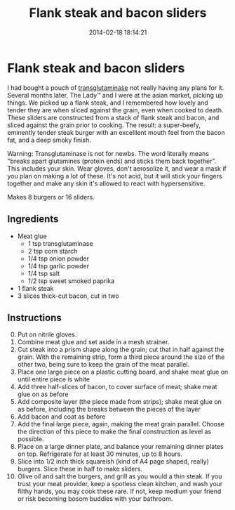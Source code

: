 ﻿---
title:  "Flank steak and bacon sliders"
layout: post
date:   2014-02-18 18:14:21
---

# Flank steak and bacon sliders

I had bought a pouch of [transglutaminase](http://en.wikipedia.org/wiki/Transglutaminase) not really having any plans for it.  Several months later, The Lady™ and I were at the asian market, picking up things.  We picked up a flank steak, and I remembered how lovely and tender they are when sliced against the grain, even when cooked to death.  These sliders are constructed from a stack of flank steak and bacon, and sliced against the grain prior to cooking.  The result: a super-beefy, eminently tender steak burger with an excelllent mouth feel from the bacon fat, and a deep smoky finish.

Warning: Transglutaminase is not for newbs.  The word literally means "breaks apart glutamines (protein ends) and sticks them back together".  This includes your skin.  Wear gloves, don't aerosolize it, and wear a mask if you plan on making a lot of these.  It's not acid, but it will stick your fingers together and make any skin it's allowed to react with hypersensitive.

Makes 8 burgers or 16 sliders.

## Ingredients

* Meat glue
	* 1 tsp transglutaminase
	* 2 tsp corn starch
	* 1/4 tsp onion powder
	* 1/4 tsp garlic powder
	* 1/4 tsp salt
	* 1/2 tsp sweet smoked paprika
* 1 flank steak
* 3 slices thick-cut bacon, cut in two

## Instructions

0. Put on nitrile gloves.
1. Combine meat glue and set aside in a mesh strainer.
2. Cut steak into a prism shape along the grain; cut that in half against the grain.  With the remaining strip, form a third piece around the size of the other two, being sure to keep the grain of the meat parallel.
3. Place one large piece on a plastic cutting board, and shake meat glue on until entire piece is white
4. Add three half-slices of bacon, to cover surface of meat; shake meat glue on as before
5. Add composite layer (the piece made from strips); shake meat glue on as before, including the breaks between the pieces of the layer
6. Add bacon and coat as before
7. Add the final large piece, again, making the meat grain parallel.  Choose the direction of this piece to make the final construction as level as possible.
8. Place on a large dinner plate, and balance your remaining dinner plates on top.  Refrigerate for at least 30 minutes, up to 8 hours.
9. Slice into 1/2 inch thick squareish (kind of A4 page shaped, really) burgers.  Slice these in half to make sliders.
10. Olive oil and salt the burgers, and grill as you would a thin steak.  If you trust your meat provider, keep a spotless clean kitchen, and wash your filthy hands, you may cook these rare.  If not, keep medium your friend or risk becoming bosom buddies with your bathroom.